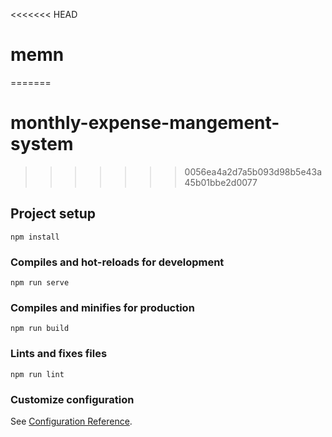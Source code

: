 <<<<<<< HEAD
# memn
=======
# monthly-expense-mangement-system
>>>>>>> 0056ea4a2d7a5b093d98b5e43a45b01bbe2d0077

## Project setup
```
npm install
```

### Compiles and hot-reloads for development
```
npm run serve
```

### Compiles and minifies for production
```
npm run build
```

### Lints and fixes files
```
npm run lint
```

### Customize configuration
See [Configuration Reference](https://cli.vuejs.org/config/).
